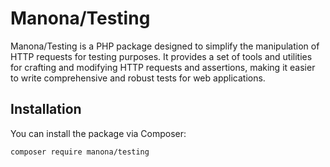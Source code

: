 # Manona/Testing

Manona/Testing is a PHP package designed to simplify the manipulation of HTTP requests for testing purposes. It provides a set of tools and utilities for crafting and modifying HTTP requests and assertions, making it easier to write comprehensive and robust tests for web applications.

## Installation

You can install the package via Composer:

```bash
composer require manona/testing

```

